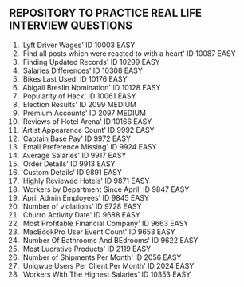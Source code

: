 ## REPOSITORY TO PRACTICE REAL LIFE INTERVIEW QUESTIONS 
  1. 'Lyft Driver Wages' ID 10003 EASY
  2. 'Find all posts which were reacted to with a heart' ID 10087 EASY
  3. 'Finding Updated Records' ID 10299 EASY
  4. 'Salaries Differences' ID 10308 EASY
  5. 'Bikes Last Used' ID 10176 EASY
  6. 'Abigail Breslin Nomination' ID 10128 EASY
  7. 'Popularity of Hack' ID 10061 EASY
  8. 'Election Results' ID 2099 MEDIUM
  9. 'Premium Accounts' ID 2097 MEDIUM
  10. 'Reviews of Hotel Arena' ID 10166 EASY
  11. 'Artist Appearance Count' ID 9992 EASY
  12. 'Captain Base Pay' ID 9972 EASY
  13. 'Email Preference Missing' ID 9924 EASY
  14. 'Average Salaries' ID 9917 EASY
  15. 'Order Details' ID 9913 EASY
  16. 'Custom Details' ID 9891 EASY
  17. 'Highly Reviewed Hotels' ID 9871 EASY
  18. 'Workers by Department Since April' ID 9847 EASY
  19. 'April Admin Employees' ID 9845 EASY
  20. 'Number of violations' ID 9728 EASY
  21. 'Churro Activity Date' ID 9688 EASY
  22. 'Most Profitable Financial Company' ID 9663 EASY
  23. 'MacBookPro User Event Count' ID 9653 EASY
  24. 'Number Of Bathrooms And BEdrooms' ID 9622 EASY
  25. 'Most Lucrative Products' ID 2119 EASY
  26. 'Number of Shipments Per Month' ID 2056 EASY
  27. 'Uniqwue Users Per Client Per Month' ID 2024 EASY
  28. 'Workers With The Highest Salaries' ID 10353 EASY
